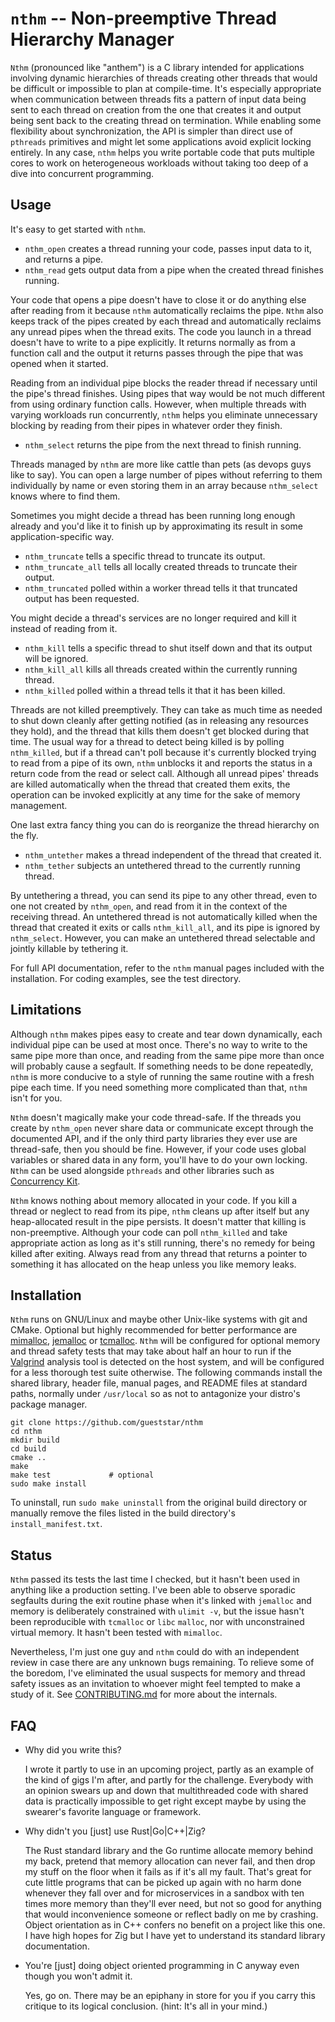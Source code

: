 # `nthm` -- Non-preemptive Thread Hierarchy Manager

`Nthm` (pronounced like "anthem") is a C library intended for
applications involving dynamic hierarchies of threads creating other
threads that would be difficult or impossible to plan at compile-time.
It's especially appropriate when communication between threads fits a
pattern of input data being sent to each thread on creation from the
one that creates it and output being sent back to the creating thread
on termination. While enabling some flexibility about synchronization,
the API is simpler than direct use of `pthreads` primitives and might
let some applications avoid explicit locking entirely. In any case,
`nthm` helps you write portable code that puts multiple cores to work
on heterogeneous workloads without taking too deep of a dive into
concurrent programming.

## Usage

It's easy to get started with `nthm`.

* `nthm_open` creates a thread running your code, passes input data to
  it, and returns a pipe.
* `nthm_read` gets output data from a pipe when the created thread
  finishes running.

Your code that opens a pipe doesn't have to close it or do anything
else after reading from it because `nthm` automatically reclaims the
pipe. `Nthm` also keeps track of the pipes created by each thread and
automatically reclaims any unread pipes when the thread exits. The
code you launch in a thread doesn't have to write to a pipe
explicitly. It returns normally as from a function call and the output
it returns passes through the pipe that was opened when it started.

Reading from an individual pipe blocks the reader thread if necessary
until the pipe's thread finishes. Using pipes that way would be not
much different from using ordinary function calls. However, when
multiple threads with varying workloads run concurrently, `nthm` helps
you eliminate unnecessary blocking by reading from their pipes in
whatever order they finish.

* `nthm_select` returns the pipe from the next thread to finish
  running.

Threads managed by `nthm` are more like cattle than pets (as devops
guys like to say). You can open a large number of pipes without
referring to them individually by name or even storing them in an
array because `nthm_select` knows where to find them.

Sometimes you might decide a thread has been running long enough
already and you'd like it to finish up by approximating its result in
some application-specific way.

* `nthm_truncate` tells a specific thread to truncate its output.
* `nthm_truncate_all` tells all locally created threads to truncate
  their output.
* `nthm_truncated` polled within a worker thread tells it that
  truncated output has been requested.

You might decide a thread's services are no longer required and kill
it instead of reading from it.

* `nthm_kill` tells a specific thread to shut itself down and that
  its output will be ignored.
* `nthm_kill_all` kills all threads created within the currently
  running thread.
* `nthm_killed` polled within a thread tells it that it has been
  killed.

Threads are not killed preemptively. They can take as much time as
needed to shut down cleanly after getting notified (as in releasing
any resources they hold), and the thread that kills them doesn't get
blocked during that time. The usual way for a thread to detect being
killed is by polling `nthm_killed`, but if a thread can't poll
because it's currently blocked trying to read from a pipe of its own,
`nthm` unblocks it and reports the status in a return code from the
read or select call. Although all unread pipes' threads are killed
automatically when the thread that created them exits, the operation
can be invoked explicitly at any time for the sake of memory
management.

One last extra fancy thing you can do is reorganize the thread
hierarchy on the fly.

* `nthm_untether` makes a thread independent of the thread that created
  it.
* `nthm_tether` subjects an untethered thread to the currently
  running thread.

By untethering a thread, you can send its pipe to any other thread,
even to one not created by `nthm_open`, and read from it in the context
of the receiving thread. An untethered thread is not automatically
killed when the thread that created it exits or calls `nthm_kill_all`,
and its pipe is ignored by `nthm_select`. However, you can make an
untethered thread selectable and jointly killable by tethering it.

For full API documentation, refer to the `nthm` manual pages included
with the installation. For coding examples, see the test directory.

## Limitations

Although `nthm` makes pipes easy to create and tear down dynamically,
each individual pipe can be used at most once. There's no way to write
to the same pipe more than once, and reading from the same pipe more
than once will probably cause a segfault. If something needs to be
done repeatedly, `nthm` is more conducive to a style of running the
same routine with a fresh pipe each time. If you need something more
complicated than that, `nthm` isn't for you.

`Nthm` doesn't magically make your code thread-safe. If the threads
you create by `nthm_open` never share data or communicate except
through the documented API, and if the only third party libraries they
ever use are thread-safe, then you should be fine. However, if your
code uses global variables or shared data in any form, you'll have to
do your own locking. `Nthm` can be used alongside `pthreads` and other
libraries such as [Concurrency
Kit](https://github.com/concurrencykit/ck).

`Nthm` knows nothing about memory allocated in your code. If you kill
a thread or neglect to read from its pipe, `nthm` cleans up after
itself but any heap-allocated result in the pipe persists. It doesn't
matter that killing is non-preemptive. Although your code can poll
`nthm_killed` and take appropriate action as long as it's still
running, there's no remedy for being killed after exiting. Always read
from any thread that returns a pointer to something it has allocated
on the heap unless you like memory leaks.

## Installation

`Nthm` runs on GNU/Linux and maybe other Unix-like systems with git
and CMake. Optional but highly recommended for better performance are
[mimalloc](https://github.com/microsoft/mimalloc),
[jemalloc](https://github.com/jemalloc/jemalloc) or
[tcmalloc](https://github.com/google/tcmalloc). `Nthm` will be
configured for optional memory and thread safety tests that may take
about half an hour to run if the [Valgrind](https://valgrind.org)
analysis tool is detected on the host system, and will be configured
for a less thorough test suite otherwise. The following commands
install the shared library, header file, manual pages, and README
files at standard paths, normally under `/usr/local` so as not to
antagonize your distro's package manager.

    git clone https://github.com/gueststar/nthm
    cd nthm
    mkdir build
    cd build
    cmake ..
    make
    make test             # optional
    sudo make install

To uninstall, run `sudo make uninstall` from the original build
directory or manually remove the files listed in the build directory's
`install_manifest.txt`.

## Status

`Nthm` passed its tests the last time I checked, but it hasn't been
used in anything like a production setting. I've been able to observe
sporadic segfaults during the exit routine phase when it's linked with
`jemalloc` and memory is deliberately constrained with `ulimit -v`,
but the issue hasn't been reproducible with `tcmalloc` or `libc`
`malloc`, nor with unconstrained virtual memory. It hasn't been tested
with `mimalloc`.

Nevertheless, I'm just one guy and `nthm` could do with an independent
review in case there are any unknown bugs remaining. To relieve some
of the boredom, I've eliminated the usual suspects for memory and
thread safety issues as an invitation to whoever might feel tempted to
make a study of it. See
[CONTRIBUTING.md](https://github.com/gueststar/nthm/blob/master/CONTRIBUTING.md)
for more about the internals.

## FAQ

* Why did you write this?

    I wrote it partly to use in an upcoming project, partly as an
    example of the kind of gigs I'm after, and partly for the
    challenge. Everybody with an opinion swears up and down that
    multithreaded code with shared data is practically impossible to
    get right except maybe by using the swearer's favorite language or
    framework.

* Why didn't you [just] use Rust|Go|C++|Zig?

    The Rust standard library and the Go runtime allocate memory
    behind my back, pretend that memory allocation can never fail, and
    then drop my stuff on the floor when it fails as if it's all my
    fault. That's great for cute little programs that can be picked up
    again with no harm done whenever they fall over and for
    microservices in a sandbox with ten times more memory than they'll
    ever need, but not so good for anything that would inconvenience
    someone or reflect badly on me by crashing. Object orientation as
    in C++ confers no benefit on a project like this one. I have high
    hopes for Zig but I have yet to understand its standard library
    documentation.

* You're [just] doing object oriented programming in C anyway even
  though you won't admit it.

    Yes, go on. There may be an epiphany in store for you if you carry
    this critique to its logical conclusion. (hint: It's all in your
    mind.)
